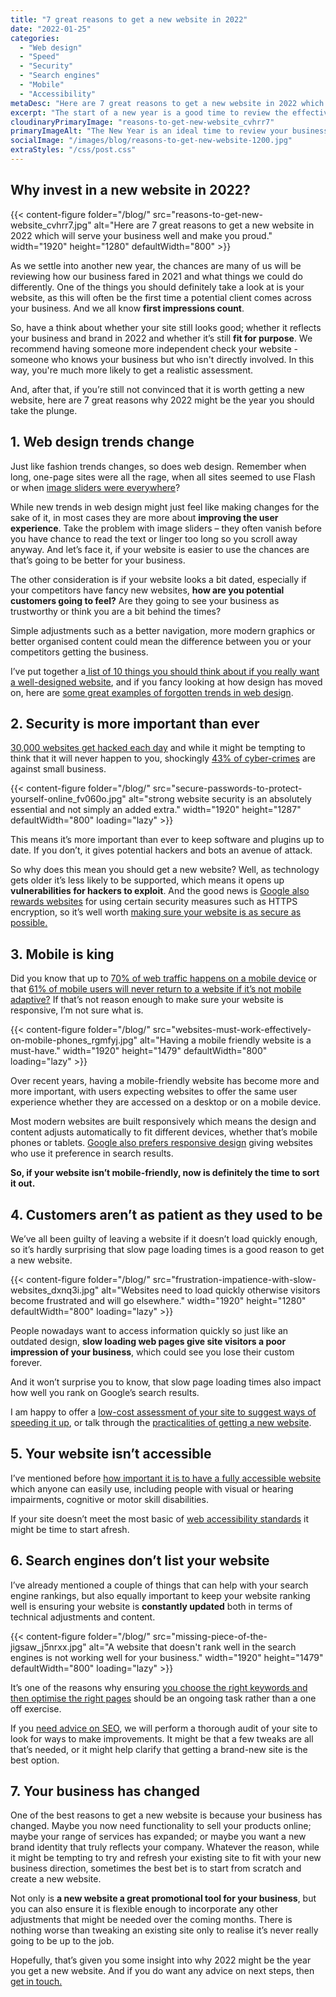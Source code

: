 ```yaml
---
title: "7 great reasons to get a new website in 2022"
date: "2022-01-25"
categories:
  - "Web design"
  - "Speed"
  - "Security"
  - "Search engines"
  - "Mobile"
  - "Accessibility"
metaDesc: "Here are 7 great reasons to get a new website in 2022 which will serve your business well and make you proud."
excerpt: "The start of a new year is a good time to review the effectiveness of your website. Is it still fit for purpose? Does it bring new leads? Are you making enough sales through the website? Does it still look good and make a positive impression on potential clients? Is it secure and mobile-friendly? As we all know, the internet world changes rapidly and what worked well last year may well not work so well this year. With all that in mind, this article gives you 7 solid reasons why you might want a get a new website or make some changes to your existing site."
cloudinaryPrimaryImage: "reasons-to-get-new-website_cvhrr7"
primaryImageAlt: "The New Year is an ideal time to review your business website and see whether it is still fit for purpose or whether it needs replacing."
socialImage: "/images/blog/reasons-to-get-new-website-1200.jpg"
extraStyles: "/css/post.css"
---
```


## Why invest in a new website in 2022?

{{< content-figure folder="/blog/" src="reasons-to-get-new-website_cvhrr7.jpg" alt="Here are 7 great reasons to get a new website in 2022 which will serve your business well and make you proud." width="1920" height="1280" defaultWidth="800" >}}

As we settle into another new year, the chances are many of us will be reviewing how our business fared in 2021 and what things we could do differently. One of the things you should definitely take a look at is your website, as this will often be the first time a potential client comes across your business. And we all know **first impressions count**.

So, have a think about whether your site still looks good; whether it reflects your business and brand in 2022 and whether it’s still **fit for purpose**. We recommend having someone more independent check your website - someone who knows your business but who isn't directly involved. In this way, you're much more likely to get a realistic assessment.

And, after that, if you’re still not convinced that it is worth getting a new website, here are 7 great reasons why 2022 might be the year you should take the plunge.

## 1. Web design trends change

Just like fashion trends changes, so does web design. Remember when long, one-page sites were all the rage, when all sites seemed to use Flash or when [image sliders were everywhere](/blog/website-image-sliders-need-to-go/)?

While new trends in web design might just feel like making changes for the sake of it, in most cases they are more about **improving the user experience**. Take the problem with image sliders – they often vanish before you have chance to read the text or linger too long so you scroll away anyway. And let’s face it, if your website is easier to use the chances are that’s going to be better for your business.

The other consideration is if your website looks a bit dated, especially if your competitors have fancy new websites, **how are you potential customers going to feel?** Are they going to see your business as trustworthy or think you are a bit behind the times?

Simple adjustments such as a better navigation, more modern graphics or better organised content could mean the difference between you or your competitors getting the business.

I’ve put together a[ list of 10 things you should think about if you really want a well-designed website](/blog/important-elements-of-good-web-design/), and if you fancy looking at how design has moved on, here are [some great examples of forgotten trends in web design](https://www.webdesignmuseum.org/).

## 2. Security is more important than ever

[30,000 websites get hacked each day](https://patchstack.com/articles/website-hacking-statistics/) and while it might be tempting to think that it will never happen to you, shockingly [43% of cyber-crimes](https://thrivedx.com/resources/article/cyber-security-facts-statistics) are against small business.

{{< content-figure folder="/blog/" src="secure-passwords-to-protect-yourself-online_fv060o.jpg" alt="strong website security is an absolutely essential and not simply an added extra." width="1920" height="1287" defaultWidth="800" loading="lazy" >}}

This means it’s more important than ever to keep software and plugins up to date. If you don’t, it gives potential hackers and bots an avenue of attack.

So why does this mean you should get a new website? Well, as technology gets older it’s less likely to be supported, which means it opens up **vulnerabilities for hackers to exploit**. And the good news is [Google also rewards websites](https://developers.google.com/search/blog/2014/08/https-as-ranking-signal) for using certain security measures such as HTTPS encryption, so it’s well worth [making sure your website is as secure as possible.](/blog/how-to-protect-your-website-against-hacking/)

## 3. Mobile is king

Did you know that up to [70% of web traffic happens on a mobile device](https://www.bluecorona.com/blog/mobile-marketing-statistics/) or that [61% of mobile users will never return to a website if it’s not mobile adaptive?](https://review42.com/resources/mobile-marketing-statistics/) If that’s not reason enough to make sure your website is responsive, I’m not sure what is.

{{< content-figure folder="/blog/" src="websites-must-work-effectively-on-mobile-phones_rgmfyj.jpg" alt="Having a mobile friendly website is a must-have." width="1920" height="1479" defaultWidth="800" loading="lazy" >}}

Over recent years, having a mobile-friendly website has become more and more important, with users expecting websites to offer the same user experience whether they are accessed on a desktop or on a mobile device.

Most modern websites are built responsively which means the design and content adjusts automatically to fit different devices, whether that’s mobile phones or tablets. [Google also prefers responsive design](https://web.dev/learn/design/) giving websites who use it preference in search results.

**So, if your website isn’t mobile-friendly, now is definitely the time to sort it out.**

## 4. Customers aren’t as patient as they used to be

We’ve all been guilty of leaving a website if it doesn’t load quickly enough, so it’s hardly surprising that slow page loading times is a good reason to get a new website.

{{< content-figure folder="/blog/" src="frustration-impatience-with-slow-websites_dxnq3i.jpg" alt="Websites need to load quickly otherwise visitors become frustrated and will go elsewhere." width="1920" height="1280" defaultWidth="800" loading="lazy" >}}

People nowadays want to access information quickly so just like an outdated design, **slow loading web pages give site visitors a poor impression of your business**, which could see you lose their custom forever.

And it won’t surprise you to know, that slow page loading times also impact how well you rank on Google’s search results.

I am happy to offer a [low-cost assessment of your site to suggest ways of speeding it up](/services/page-speed-optimisation/), or talk through the [practicalities of getting a new website](/services/website-creation/).

## 5. Your website isn’t accessible

I’ve mentioned before [how important it is to have a fully accessible website](/blog/beginners-guide-to-accessibility/) which anyone can easily use, including people with visual or hearing impairments, cognitive or motor skill disabilities.

If your site doesn’t meet the most basic of [web accessibility standards](https://www.w3.org/WAI/test-evaluate/preliminary/) it might be time to start afresh.

## 6. Search engines don’t list your website

I’ve already mentioned a couple of things that can help with your search engine rankings, but also equally important to keep your website ranking well is ensuring your website is **constantly updated** both in terms of technical adjustments and content.

{{< content-figure folder="/blog/" src="missing-piece-of-the-jigsaw_j5nrxx.jpg" alt="A website that doesn't rank well in the search engines is not working well for your business." width="1920" height="1479" defaultWidth="800" loading="lazy" >}}

It’s one of the reasons why ensuring [you choose the right keywords and then optimise the right pages](/services/search-engine-optimisation/) should be an ongoing task rather than a one off exercise.

If you [need advice on SEO](/services/search-engine-optimisation/), we will perform a thorough audit of your site to look for ways to make improvements. It might be that a few tweaks are all that’s needed, or it might help clarify that getting a brand-new site is the best option.

## 7. Your business has changed

One of the best reasons to get a new website is because your business has changed. Maybe you now need functionality to sell your products online; maybe your range of services has expanded; or maybe you want a new brand identity that truly reflects your company. Whatever the reason, while it might be tempting to try and refresh your existing site to fit with your new business direction, sometimes the best bet is to start from scratch and create a new website.

Not only is **a new website a great promotional tool for your business**, but you can also ensure it is flexible enough to incorporate any other adjustments that might be needed over the coming months. There is nothing worse than tweaking an existing site only to realise it’s never really going to be up to the job.

Hopefully, that’s given you some insight into why 2022 might be the year you get a new website. And if you do want any advice on next steps, then [get in touch.](/contact/)
